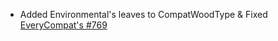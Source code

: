 - Added Environmental's leaves to CompatWoodType & Fixed [EveryCompat's #769](https://github.com/MehVahdJukaar/WoodGood/issues/769)